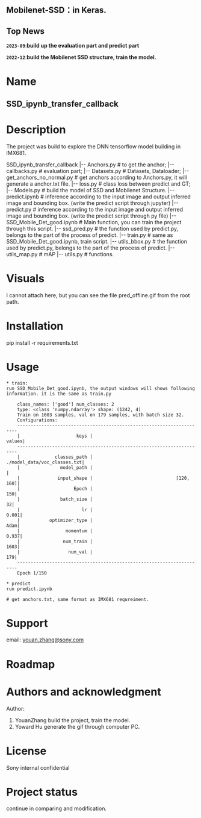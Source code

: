 ## Mobilenet-SSD：in Keras.


## Top News
**`2023-09`**:**build up the evaluation part and predict part**  

**`2022-12`**:**build the Mobilenet SSD structure, train the model.**   


# Name

## SSD_ipynb_transfer_callback

# Description

The project was build to explore the DNN tensorflow model building in IMX681.

SSD_ipynb_transfer_callback
 |-- Anchors.py     # to get the anchor;
 |-- callbacks.py   # evaluation part; 
 |-- Datasets.py    # Datasets, Dataloader;
 |-- get_anchors_no_normal.py    # get anchors according to Anchors.py, it will generate a anchor.txt file.
 |-- loss.py        # class loss between predict and GT;
 |-- Models.py      # build the model of SSD and Mobilenet Structure.
 |-- predict.ipynb  # inference according to the input image and output inferred image and bounding box. (write the predict script through jupyter)
 |-- predict.py     # inference according to the input image and output inferred image and bounding box. (write the predict script through py file)
 |-- SSD_Mobile_Det_good.ipynb  # Main function, you can train the project through this script.
 |-- ssd_pred.py    # the function used by predict.py, belongs to the part of the process of predict.
 |-- train.py       # same as SSD_Mobile_Det_good.ipynb, train script.
 |-- utils_bbox.py  # the function used by predict.py, belongs to the part of the process of predict.
 |-- utils_map.py   # mAP 
 |-- utils.py       # functions.


# Visuals
I cannot attach here, but you can see the file pred_offline.gif from the root path.

# Installation

pip install -r requirements.txt

# Usage

    * train:
    run SSD_Mobile_Det_good.ipynb, the output windows will shows following information. it is the same as train.py

        class_names: ['good'] num_classes: 2
        type: <class 'numpy.ndarray'> shape: (1242, 4)
        Train on 1603 samples, val on 179 samples, with batch size 32.
        Configurations:
        ----------------------------------------------------------------------
        |                     keys |                                   values|
        ----------------------------------------------------------------------
        |             classes_path |             ./model_data/voc_classes.txt|
        |               model_path |                                         |
        |              input_shape |                               [120, 160]|
        |                    Epoch |                                      150|
        |               batch_size |                                       32|
        |                       lr |                                    0.001|
        |           optimizer_type |                                     Adam|
        |                 momentum |                                    0.937|
        |                num_train |                                     1603|
        |                  num_val |                                      179|
        ----------------------------------------------------------------------
        Epoch 1/150
    
    * predict
    run predict.ipynb

    # get anchors.txt, same format as IMX681 requreiment.

# Support

email: youan.zhang@sony.com

# Roadmap


# Authors and acknowledgment

Author: 
1) YouanZhang build the project, train the model.
2) Yoward Hu generate the gif through computer PC.

# License

Sony internal confidential

# Project status

continue in comparing and modification.

